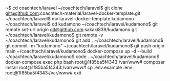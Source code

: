 ~$ cd coachtech/laravel
~/coachtech/laravel$ git clone git@github.com:coachtech-material/laravel-docker-template.git
~/coachtech/laravel$ mv laravel-docker-template kudamono
~/coachtech/laravel$ cd kudamono
~/coachtech/laravel/kudamono$ git remote set-url origin git@github.com:sakaki839/kudamono.git
~/coachtech/laravel/kudamono$ git remote -v
~/coachtech/laravel/kudamono$ git add .
~/coachtech/laravel/kudamono$ git commit -m "kudamono"
~/coachtech/laravel/kudamono$  git push origin main
~/coachtech/laravel/kudamono$  docker-compose up -d --build
~/coachtech/laravel/kudamono$ code .
~/coachtech/laravel/kudamono$  docker-compose exec php bash
root@1f85ba5f4343:/var/www# composer install
root@1f85ba5f4343:/var/www# cp .env.example .env
root@1f85ba5f4343:/var/www#  exit


